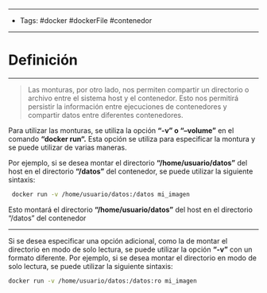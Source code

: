 ----
- Tags: #docker #dockerFile #contenedor 
----

# Definición

---
> Las monturas, por otro lado, nos permiten compartir un directorio o archivo entre el sistema host y el contenedor. Esto nos permitirá persistir la información entre ejecuciones de contenedores y compartir datos entre diferentes contenedores.

Para utilizar las monturas, se utiliza la opción **“-v” o “–volume”** en el comando **“docker run“.** Esta opción se utiliza para especificar la montura y se puede utilizar de varias maneras.

Por ejemplo, si se desea montar el directorio **“/home/usuario/datos”** del host en el directorio **“/datos”** del contenedor, se puede utilizar la siguiente sintaxis:

```bash
 docker run -v /home/usuario/datos:/datos mi_imagen
```

Esto montará el directorio **“/home/usuario/datos”** del host en el directorio “/datos” del contenedor

----
Si se desea especificar una opción adicional, como la de montar el directorio en modo de solo lectura, se puede utilizar la opción **“-v”** con un formato diferente. Por ejemplo, si se desea montar el directorio en modo de solo lectura, se puede utilizar la siguiente sintaxis:

```bash
docker run -v /home/usuario/datos:/datos:ro mi_imagen
```
